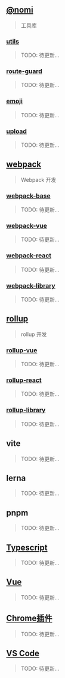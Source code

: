 <!-- nomi多包库 -->
## [@nomi](/article/utils)
> 工具库
### [utils]()
> TODO: 待更新...
### [route-guard]()
> TODO: 待更新...
### [emoji]()
> TODO: 待更新...
### [upload]()
> TODO: 待更新...

<!-- webpack相关 -->
## [webpack](/article/webpack)
> Webpack 开发
### [webpack-base]()
> TODO: 待更新...
### [webpack-vue]()
> TODO: 待更新...
### [webpack-react]()
> TODO: 待更新...
### [webpack-library]()
> TODO: 待更新...

<!-- rollup相关 -->
## [rollup](/article/rollup)
> rollup 开发
### [rollup-vue]()
> TODO: 待更新...
### [rollup-react]()
> TODO: 待更新...
### [rollup-library]()
> TODO: 待更新...

<!-- vite相关 -->
## vite
> TODO: 待更新...

<!-- lerna -->
## lerna
> TODO: 待更新...

<!-- pnpm相关 -->
## pnpm
> TODO: 待更新...

<!-- typescript相关 -->
## [Typescript](/article/typescript)
> TODO: 待更新...

<!-- vue相关 -->
## [Vue](/article/vue)
> TODO: 待更新...

<!-- chrome相关 -->
## [Chrome插件](/article/chrome)
> TODO: 待更新...

<!-- vscode相关 -->
## [VS Code](/article/vscode)
> TODO: 待更新...

